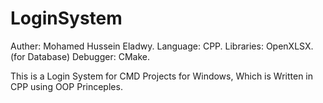 # LoginSystem

Auther: Mohamed Hussein Eladwy.
Language: CPP.
Libraries: OpenXLSX. (for Database)
Debugger: CMake.

This is a Login System for CMD Projects for Windows, Which is Written in CPP using OOP Princeples.